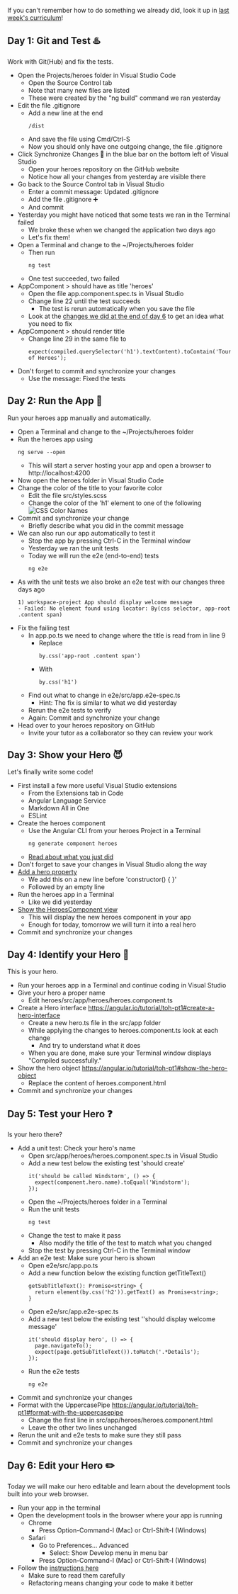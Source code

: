 If you can't remember how to do something we already did, look it up in [last week's curriculum](https://github.com/phaze9/SummerOfCode/blob/master/Week%201.md)!

## Day 1: Git and Test :hotsprings:
Work with Git(Hub) and fix the tests.
 - Open the Projects/heroes folder in Visual Studio Code
   - Open the Source Control tab
   - Note that many new files are listed
   - These were created by the "ng build" command we ran yesterday
 - Edit the file .gitignore
   - Add a new line at the end
     ```
     /dist
     ```
   - And save the file using Cmd/Ctrl-S
   - Now you should only have one outgoing change, the file .gitignore
 - Click Synchronize Changes :doughnut: in the blue bar on the bottom left of Visual Studio
   - Open your heroes repository on the GitHub website
   - Notice how all your changes from yesterday  are visible there
 - Go back to the Source Control tab in Visual Studio
   - Enter a commit message: Updated .gitignore
   - Add the file .gitignore :heavy_plus_sign:
   - And commit  
 - Yesterday you might have noticed that some tests we ran in the Terminal failed
   - We broke these when we changed the application two days ago
   - Let's fix them!
 - Open a Terminal and change to the ~/Projects/heroes folder
   - Then run
     ```
     ng test
     ```
   - One test succeeded, two failed
 - AppComponent > should have as title 'heroes'
   - Open the file app.component.spec.ts in Visual Studio
   - Change line 22 until the test succeeds
     - The test is rerun automatically when you save the file
   - Look at the [changes we did at the end of day 6](https://angular.io/tutorial/toh-pt0#change-the-application-title) to get an idea what you need to fix 
 - AppComponent > should render title
   - Change line 29 in the same file to
     ```
     expect(compiled.querySelector('h1').textContent).toContain('Tour of Heroes');  
     ```
 - Don't forget to commit and synchronize your changes
   - Use the message: Fixed the tests
 
## Day 2: Run the App :running:
Run your heroes app manually and automatically.
 - Open a Terminal and change to the ~/Projects/heroes folder
 - Run the heroes app using
   ```
   ng serve --open
   ```
   - This will start a server hosting your app and open a browser to http://localhost:4200
 - Now open the heroes folder in Visual Studio Code
 - Change the color of the title to your favorite color
   - Edit the file src/styles.scss
   - Change the color of the 'h1' element to one of the following
     ![CSS Color Names](https://miro.medium.com/max/1400/1*IUKKnAi_7ZjM91Fouh2yxA.png)
 - Commit and synchronize your change 
   - Briefly describe what you did in the commit message
 - We can also run our app automatically to test it
   - Stop the app by pressing Ctrl-C in the Terminal window
   - Yesterday we ran the unit tests
   - Today we will run the e2e (end-to-end) tests
     ```
     ng e2e
     ```
 - As with the unit tests we also broke an e2e test with our changes three days ago
   ```
   1) workspace-project App should display welcome message
   - Failed: No element found using locator: By(css selector, app-root .content span)
   ```
 - Fix the failing test
   - In app.po.ts we need to change where the title is read from in line 9
     - Replace
       ```
       by.css('app-root .content span')
       ```
     - With
       ```
       by.css('h1')
       ```
   - Find out what to change in e2e/src/app.e2e-spec.ts
     - Hint: The fix is similar to what we did yesterday
   - Rerun the e2e tests to verify  
   - Again: Commit and synchronize your change
 - Head over to your heroes repository on GitHub
   - Invite your tutor as a collaborator so they can review your work

## Day 3: Show your Hero :smiling_imp:
Let's finally write some code!
 - First install a few more useful Visual Studio extensions
   - From the Extensions tab in Code
   - Angular Language Service
   - Markdown All in One
   - ESLint
 - Create the heroes component
   - Use the Angular CLI from your heroes Project in a Terminal
     ```
     ng generate component heroes  
     ```
   - [Read about what you just did](https://angular.io/tutorial/toh-pt1#create-the-heroes-component)
 - Don't forget to save your changes in Visual Studio along the way
 - [Add a hero property](https://angular.io/tutorial/toh-pt1#add-a-hero-property)
   - We add this on a new line before 'constructor() { }'
   - Followed by an empty line
 - Run the heroes app in a Terminal
   - Like we did yesterday
 - [Show the HeroesComponent view](https://angular.io/tutorial/toh-pt1#show-the-heroescomponent-view)
   - This will display the new heroes component in your app
   - Enough for today, tomorrow we will turn it into a real hero
 - Commit and synchronize your changes

## Day 4: Identify your Hero :bust_in_silhouette:
This is your hero.
 - Run your heroes app in a Terminal and continue coding in Visual Studio  
 - Give your hero a proper name
   - Edit heroes/src/app/heroes/heroes.component.ts
 - Create a Hero interface https://angular.io/tutorial/toh-pt1#create-a-hero-interface
   - Create a new hero.ts file in the src/app folder
   - While applying the changes to heroes.component.ts look at each change
     -  And try to understand what it does
   - When you are done, make sure your Terminal window displays "Compiled successfully."
 - Show the hero object https://angular.io/tutorial/toh-pt1#show-the-hero-object
   - Replace the content of heroes.component.html
 - Commit and synchronize your changes
 
## Day 5: Test your Hero :question:
Is your hero there?
 - Add a unit test: Check your hero's name
   - Open src/app/heroes/heroes.component.spec.ts in Visual Studio
   - Add a new test below the existing test 'should create'
     ```
     it('should be called Windstorm', () => {
       expect(component.hero.name).toEqual('Windstorm');
     });
     ```
   - Open the ~/Projects/heroes folder in a Terminal
   - Run the unit tests
     ```
     ng test
     ```
   - Change the test to make it pass
     - Also modify the title of the test to match what you changed
   - Stop the test by pressing Ctrl-C in the Terminal window
 - Add an e2e test: Make sure your hero is shown
   - Open e2e/src/app.po.ts
   - Add a new function below the existing function getTitleText()
     ```
     getSubTitleText(): Promise<string> {
       return element(by.css('h2')).getText() as Promise<string>;
     }
     ```
   - Open e2e/src/app.e2e-spec.ts
   - Add a new test below the existing test ''should display welcome message'
     ```
     it('should display hero', () => {
       page.navigateTo();
       expect(page.getSubTitleText()).toMatch('.*Details');
     });
     ```
   - Run the e2e tests
     ```
     ng e2e
     ```
 - Commit and synchronize your changes
 - Format with the UppercasePipe https://angular.io/tutorial/toh-pt1#format-with-the-uppercasepipe
   - Change the first line in src/app/heroes/heroes.component.html
   - Leave the other two lines unchanged
 - Rerun the unit and e2e tests to make sure they still pass
 - Commit and synchronize your changes

## Day 6: Edit your Hero :pencil2:
Today we will make our hero editable and learn about the development tools built into your web browser.
 - Run your app in the terminal
 - Open the development tools in the browser where your app is running
   - Chrome
     - Press Option-Command-I (Mac) or Ctrl-Shift-I (Windows)
   - Safari
     - Go to Preferences... Advanced
       - Select: Show Develop menu in menu bar
     - Press Option-Command-I (Mac) or Ctrl-Shift-I (Windows)
 - Follow the [instructions here](https://angular.io/tutorial/toh-pt1#edit-the-hero)
   - Make sure to read them carefully
   - Refactoring means changing your code to make it better
